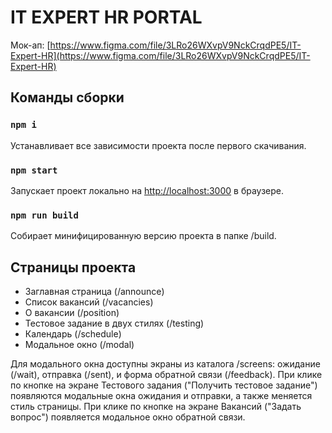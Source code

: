 # IT EXPERT HR PORTAL
Мок-ап: [https://www.figma.com/file/3LRo26WXvpV9NckCrqdPE5/IT-Expert-HR](https://www.figma.com/file/3LRo26WXvpV9NckCrqdPE5/IT-Expert-HR)

## Команды сборки
### `npm i`
Устанавливает все зависимости проекта после первого скачивания.
### `npm start`
Запускает проект локально на [http://localhost:3000](http://localhost:3000) в браузере.
### `npm run build`
Собирает минифицированную версию проекта в папке /build.

## Страницы проекта
- Заглавная страница (/announce)
- Список вакансий (/vacancies)
- О вакансии (/position)
- Тестовое задание в двух стилях (/testing)
- Календарь (/schedule)
- Модальное окно (/modal)

Для модального окна доступны экраны из каталога /screens: ожидание (/wait), отправка (/sent), и форма обратной связи (/feedback).
При клике по кнопке на экране Тестового задания ("Получить тестовое задание") появляются модальные окна ожидания и отправки, а также меняется стиль страницы. При клике по кнопке на экране Вакансий ("Задать вопрос") появляется модальное окно обратной связи.

